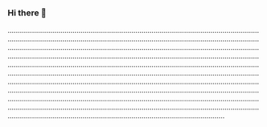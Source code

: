 ### Hi there 👋

...................................................................................................................................................................................................................................................................................................................................................................................................................................................................................................................................................................................................................................................................................................................................................................................................................................................................................................................................................................................................................................................................................................................................................................................................................................................................................................................................................................................................